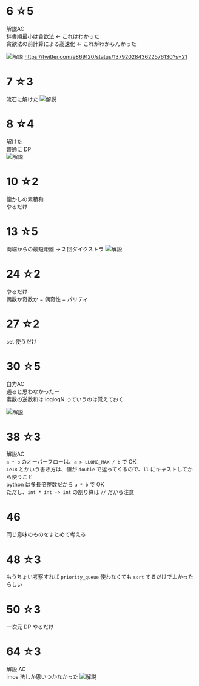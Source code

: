 # 6 ☆5
解説AC  
辞書順最小は貪欲法 ← これはわかった  
貪欲法の前計算による高速化 ← これがわからんかった

![解説](https://pbs.twimg.com/media/EyPpXzoVIAMkP9e?format=jpg&name=large)
https://twitter.com/e869120/status/1379202843622576130?s=21

# 7 ☆3
流石に解けた
![解説](https://pbs.twimg.com/media/EyUzOFjU4AAvIcw?format=jpg&name=large)

# 8 ☆4
解けた  
普通に DP  
![解説](https://pbs.twimg.com/media/EyZ8W4aUcAIOVr4?format=jpg&name=medium)

# 10 ☆2
懐かしの累積和  
やるだけ

# 13 ☆5
両端からの最短距離 → 2 回ダイクストラ 
![解説](https://pbs.twimg.com/media/Ey41_9eVkAIC8lU?format=jpg&name=large)

# 24 ☆2
やるだけ  
偶数か奇数か = 偶奇性 = パリティ

# 27 ☆2
set 使うだけ

# 30 ☆5
自力AC  
通ると思わなかったー  
素数の逆数和は loglogN っていうのは覚えておく

![解説](https://pbs.twimg.com/media/E0f1L0SUcAMtbcF?format=jpg&name=large)

# 38 ☆3
解説AC  
`a * b` のオーバーフローは、`a > LLONG_MAX / b` で OK  
`1e18` とかいう書き方は、値が `double` で返ってくるので、`ll` にキャストしてから使うこと  
python は多長倍整数だから `a * b` で OK  
ただし、`int * int -> int` の割り算は `//` だから注意  

# 46
同じ意味のものをまとめて考える

# 48 ☆3
もうちょい考察すれば `priority_queue` 使わなくても `sort` するだけでよかったらしい

# 50 ☆3
一次元 DP やるだけ

# 64 ☆3
解説 AC  
imos 法しか思いつかなかった
![解説](https://github.com/E869120/kyopro_educational_90/blob/main/editorial/064.jpg)
